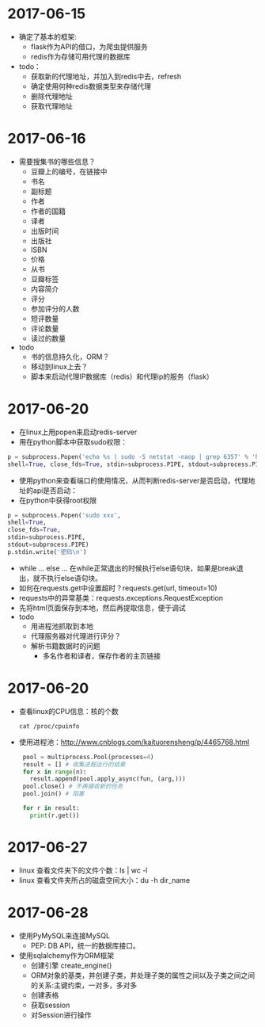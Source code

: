 # 2017-06-15
 * 确定了基本的框架:
     - flask作为API的借口，为爬虫提供服务
     - redis作为存储可用代理的数据库
 * todo：
     - 获取新的代理地址，并加入到redis中去，refresh
     - 确定使用何种redis数据类型来存储代理
     - 删除代理地址
     - 获取代理地址

# 2017-06-16
 * 需要搜集书的哪些信息？
     - 豆瓣上的编号，在链接中
     - 书名
     - 副标题
     - 作者
     - 作者的国籍
     - 译者
     - 出版时间
     - 出版社
     - ISBN
     - 价格
     - 从书
     - 豆瓣标签
     - 内容简介
     - 评分
     - 参加评分的人数
     - 短评数量
     - 评论数量
     - 读过的数量
 * todo
      - 书的信息持久化，ORM？
      - 移动到linux上去？
      - 脚本来启动代理IP数据库（redis）和代理ip的服务（flask）

# 2017-06-20
 * 在linux上用popen来启动redis-server
 * 用在python脚本中获取sudo权限：
 ```python
 p = subprocess.Popen('echo %s | sudo -S netstat -naop | grep 6357' % 'helloworld',
 shell=True, close_fds=True, stdin=subprocess.PIPE, stdout=subprocess.PIPE)
 ```

 * 使用python来查看端口的使用情况，从而判断redis-server是否启动，代理地址的api是否启动：
 * 在python中获得root权限
 ```python
 p = subprocess.Popen('sudo xxx',
 shell=True,
 close_fds=True,
 stdin=subprocess.PIPE,
 stdout=subprocess.PIPE)
 p.stdin.write('密码\n') 
 ```
 * while ... else ... 在while正常退出的时候执行else语句块，如果是break退出，就不执行else语句块。
 * 如何在requests.get中设置超时？requests.get(url, timeout=10)
 * requests中的异常基类：requests.exceptions.RequestException
 * 先将html页面保存到本地，然后再提取信息，便于调试
 * todo
      - 用进程池抓取到本地
      - 代理服务器对代理进行评分？
      - 解析书籍数据时的问题
           + 多名作者和译者，保存作者的主页链接

# 2017-06-20
 * 查看linux的CPU信息：核的个数
   ```shell
   cat /proc/cpuinfo
   ```
 * 使用进程池：http://www.cnblogs.com/kaituorensheng/p/4465768.html
   ```python
    pool = multiprocess.Pool(processes=4)
    result = [] # 收集进程运行的结果
    for x in range(n):
      result.append(pool.apply_async(fun, (arg,)))
    pool.close() # 不再接收新的任务
    pool.join() # 阻塞

    for r in result:
      print(r.get())
   ```

# 2017-06-27
 * linux 查看文件夹下的文件个数：ls | wc -l
 * linux 查看文件夹所占的磁盘空间大小：du -h dir_name

# 2017-06-28
 * 使用PyMySQL来连接MySQL
   - PEP: DB API，统一的数据库接口。
 * 使用sqlalchemy作为ORM框架
   - 创建引擎 create_engine()
   - ORM对象的基类，并创建子类，并处理子类的属性之间以及子类之间之间的关系:主键约束，一对多，多对多
   - 创建表格
   - 获取session
   - 对Session进行操作

